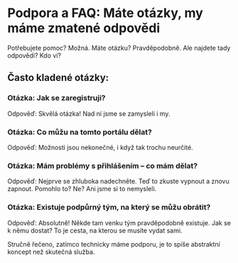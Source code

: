 # Podpora a FAQ: Máte otázky, my máme zmatené odpovědi

Potřebujete pomoc? Možná. Máte otázku? Pravděpodobně. Ale najdete tady odpovědi? Kdo ví?

## Často kladené otázky:

### Otázka: Jak se zaregistruji?
Odpověď: Skvělá otázka! Nad ní jsme se zamysleli i my.

### Otázka: Co můžu na tomto portálu dělat?
Odpověď: Možnosti jsou nekonečné, i když tak trochu neurčité.

### Otázka: Mám problémy s přihlášením – co mám dělat?
Odpověď: Nejprve se zhluboka nadechněte. Teď to zkuste vypnout a znovu zapnout. Pomohlo to? Ne? Ani jsme si to nemysleli.

### Otázka: Existuje podpůrný tým, na který se můžu obrátit?
Odpověď: Absolutně! Někde tam venku tým pravděpodobně existuje. Jak se k němu dostat? To je cesta, na kterou se musíte vydat sami.

Stručně řečeno, zatímco technicky máme podporu, je to spíše abstraktní koncept než skutečná služba.
